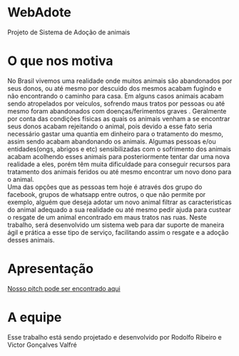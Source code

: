 # WebAdote
Projeto de Sistema de Adoção de animais

# O que nos motiva

 No Brasil vivemos uma realidade onde muitos animais são abandonados por seus donos, ou até mesmo por descuido dos mesmos 
acabam fugindo e não encontrando o caminho para casa. Em alguns casos animais acabam sendo atropelados por veículos, sofrendo 
maus tratos por pessoas ou até mesmo foram abandonados com doenças/ferimentos  graves . 
 Geralmente por conta das condições físicas as quais os animais venham a se encontrar seus donos acabam rejeitando o animal, 
pois devido a esse fato seria necessário gastar uma quantia em dinheiro para o tratamento do mesmo, assim sendo acabam abandonando os animais.
 Algumas pessoas e/ou entidades(ongs, abrigos e etc) sensibilizadas com o sofrimento dos animais acabam acolhendo esses animais para posteriormente tentar dar uma nova realidade a eles, porém têm muita dificuldade para conseguir recursos para tratamento dos animais feridos ou até mesmo encontrar um novo dono para o animal.  
 Uma das opções que as pessoas tem hoje é através dos grupo do facebook, grupos de whatsapp entre outros, o que não permite por exemplo, alguém que deseja adotar um novo animal filtrar as caracteristicas do animal adequado a sua realidade ou até mesmo pedir ajuda para custear o resgate de um animal encontrado em maus tratos nas ruas.
 Neste trabalho, será desenvolvido um sistema web para dar suporte de maneira ágil e prática a esse tipo de serviço, facilitando assim o resgate e a adoção desses animais.

# Apresentação
[Nosso pitch pode ser encontrado aqui](https://drive.google.com/file/d/0B8_ERpOaRjJcLWdjdFNDSTJCNnUzM1h6WWE4MWh6dEhscktz/view?ts=57f07a10)

# A equipe 
 Esse trabalho está sendo projetado e desenvolvido por Rodolfo Ribeiro e Victor Gonçalves Valfré
 

